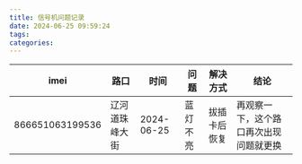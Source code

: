 ```yaml
---
title: 信号机问题记录
date: 2024-06-25 09:59:24
tags:
categories:
---
```






| imei            | 路口           | 时间       | 问题     | 解决方式     | 结论                                   |
| --------------- | -------------- | ---------- | -------- | ------------ | -------------------------------------- |
| 866651063199536 | 辽河道珠峰大街 | 2024-06-25 | 蓝灯不亮 | 拔插卡后恢复 | 再观察一下，这个路口再次出现问题就更换 |



